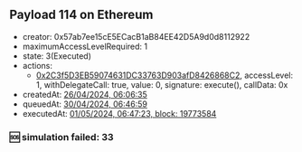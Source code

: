 ## Payload 114 on Ethereum

- creator: 0x57ab7ee15cE5ECacB1aB84EE42D5A9d0d8112922
- maximumAccessLevelRequired: 1
- state: 3(Executed)
- actions:
  - [0x2C3f5D3EB59074631DC33763D903afD8426868C2](https://etherscan.io/tx/0x2C3f5D3EB59074631DC33763D903afD8426868C2), accessLevel: 1, withDelegateCall: true, value: 0, signature: execute(), callData: 0x
- createdAt: [26/04/2024, 06:06:35](https://etherscan.io/tx/0xaa694493a2409e31ebd52112ccd14d04e620f93f7f93503a5be35798476f3232)
- queuedAt: [30/04/2024, 06:46:59](https://etherscan.io/tx/0x7716cd97b0b703ea9fef6e5347bbb263aa59d6cfed6993c355e3474dbf6b391a)
- executedAt: [01/05/2024, 06:47:23, block: 19773584](https://etherscan.io/tx/0x3b34c85f6d0df2adbc058695526b0636ad26006b429c829bbf04f802cac2e05e)

### :sos: simulation failed: 33
